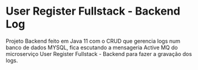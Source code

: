 # User Register Fullstack - Backend Log
Projeto Backend feito em Java 11 com o CRUD que gerencia logs num banco de dados MYSQL, fica escutando a mensageria Active MQ do microserviço User Register Fullstack - Backend para fazer a gravação dos logs.
